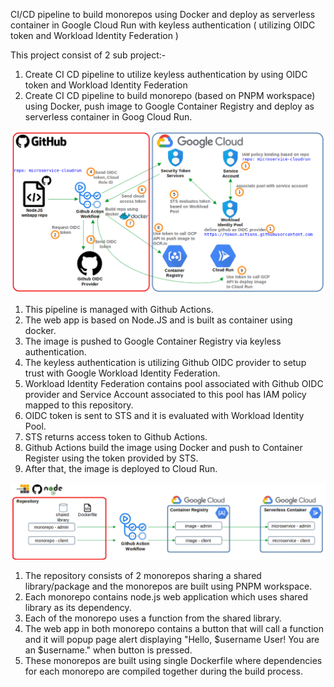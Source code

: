 CI/CD pipeline to build monorepos using Docker and deploy as serverless container in Google Cloud Run with keyless authentication ( utilizing OIDC token and Workload Identity Federation )

This project consist of 2 sub project:-
1. Create CI CD pipeline to utilize keyless authentication by using OIDC token and Workload Identity Federation
2. Create CI CD pipeline to build monorepo (based on PNPM workspace) using Docker, push image to Google Container Registry and deploy as serverless container in Goog Cloud Run.


![alt text](diagram.png)

1. This pipeline is managed with Github Actions.
2. The web app is based on Node.JS and is built as container using docker.
3. The image is pushed to Google Container Registry via keyless authentication.
4. The keyless authentication is utilizing Github OIDC provider to setup trust with Google Workload Identity Federation.
5. Workload Identity Federation contains pool associated with Github OIDC provider and Service Account associated to this pool has IAM policy mapped to this repository.
6. OIDC token is sent to STS and it is evaluated with Workload Identity Pool.
7. STS returns access token to Github Actions.
8. Github Actions build the image using Docker and push to Container Register using the token provided by STS.
9. After that, the image is deployed to Cloud Run.


![alt text](diagram2.png)

1. The repository consists of 2 monorepos sharing a shared library/package and the monorepos are built using PNPM workspace.
2. Each monorepo contains node.js web application which uses shared library as its dependency.
3. Each of the monorepo uses a function from the shared library.
4. The web app in both monorepo contains a button that will call a function and it will popup page alert displaying "Hello, $username User! You are an $username." when button is pressed.
5. These monorepos are built using single Dockerfile where dependencies for each monorepo are compiled together during the build process.
